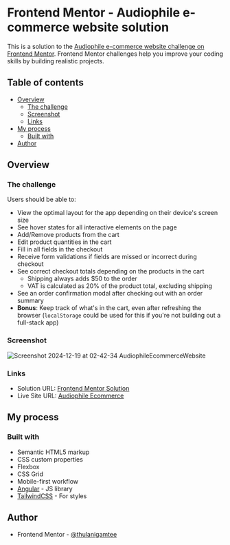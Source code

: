 # Frontend Mentor - Audiophile e-commerce website solution

This is a solution to the [Audiophile e-commerce website challenge on Frontend Mentor](https://www.frontendmentor.io/challenges/audiophile-ecommerce-website-C8cuSd_wx). Frontend Mentor challenges help you improve your coding skills by building realistic projects.

## Table of contents

- [Overview](#overview)
  - [The challenge](#the-challenge)
  - [Screenshot](#screenshot)
  - [Links](#links)
- [My process](#my-process)
  - [Built with](#built-with)
- [Author](#author)

## Overview

### The challenge

Users should be able to:

- View the optimal layout for the app depending on their device's screen size
- See hover states for all interactive elements on the page
- Add/Remove products from the cart
- Edit product quantities in the cart
- Fill in all fields in the checkout
- Receive form validations if fields are missed or incorrect during checkout
- See correct checkout totals depending on the products in the cart
  - Shipping always adds $50 to the order
  - VAT is calculated as 20% of the product total, excluding shipping
- See an order confirmation modal after checking out with an order summary
- **Bonus**: Keep track of what's in the cart, even after refreshing the browser (`localStorage` could be used for this if you're not building out a full-stack app)

### Screenshot
![Screenshot 2024-12-19 at 02-42-34 AudiophileEcommerceWebsite](https://github.com/user-attachments/assets/60f94964-eef1-4ef9-8af1-ca393d89af44)



### Links

- Solution URL: [Frontend Mentor Solution](https://www.frontendmentor.io/solutions/ecommerce-site-using-angular-and-tailwindcss-with-local-storage-MU4W83k4y6)
- Live Site URL: [Audiophile Ecommerce](https://audiophile-ecommerce-website-mu-ten.vercel.app/)

## My process

### Built with

- Semantic HTML5 markup
- CSS custom properties
- Flexbox
- CSS Grid
- Mobile-first workflow
- [Angular](https://angular.dev/) - JS library
- [TailwindCSS](https://tailwindcss.com/) - For styles

## Author

- Frontend Mentor - [@thulanigamtee](https://www.frontendmentor.io/profile/thulanigamtee)
